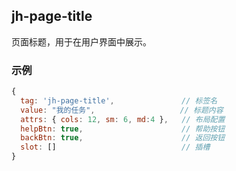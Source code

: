 ## jh-page-title

页面标题，用于在用户界面中展示。

### 示例
```javascript
{ 
  tag: 'jh-page-title',               // 标签名      
  value: "我的任务",                   // 标题内容      
  attrs: { cols: 12, sm: 6, md:4 },   // 布局配置      
  helpBtn: true,                      // 帮助按钮      
  backBtn: true,                      // 返回按钮      
  slot: []                            // 插槽
}
```
